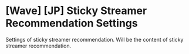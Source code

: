 # [Wave] [JP] Sticky Streamer Recommendation Settings

Settings of sticky streamer recommendation. Will be the content of sticky streamer recommendation.
